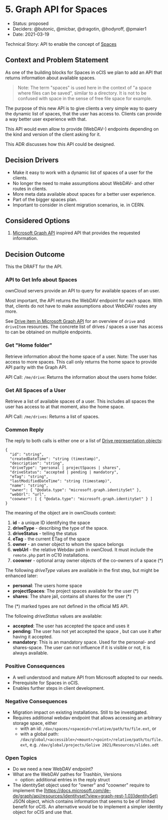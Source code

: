 # 5. Graph API for Spaces

* Status: proposed
* Deciders: @butonic, @micbar, @dragotin, @hodyroff, @pmaier1
* Date: 2021-03-19

Technical Story: API to enable the concept of [Spaces](https://github.com/owncloud/enterprise/issues/3863)

## Context and Problem Statement

As one of the building blocks for Spaces in oCIS we plan to add an API that returns information about available spaces.

> Note: The term "spaces" is used here in the context of "a space where files can be saved", similar to a directory. It is not to be confused with space in the sense of free file space for example.

The purpose of this new API is to give clients a very simple way to query the dynamic list of spaces, that the user has access to. Clients can provide a way better user experience with that.

This API would even allow to provide (WebDAV-) endpoints depending on the kind and version of the client asking for it.

This ADR discusses how this API could be designed.

## Decision Drivers

- Make it easy to work with a dynamic list of spaces of a user for the clients.
- No longer the need to make assumptions about WebDAV- and other routes in clients.
- More meta data available about spaces for a better user experience.
- Part of the bigger spaces plan.
- Important to consider in client migration scenarios, ie. in CERN.

## Considered Options

1. [Microsoft Graph API](https://developer.microsoft.com/en-us/graph) inspired API that provides the requested information.

## Decision Outcome

This the DRAFT for the API.

### API to Get Info about Spaces

ownCloud servers provide an API to query for available spaces of an user.

Most important, the API returns the WebDAV endpoint for each space. With that, clients do not have to make assumptions about WebDAV routes any more.

See [Drive item in Microsoft Graph API](https://docs.microsoft.com/en-us/graph/api/resources/onedrive?view=graph-rest-1.0) for an overview of `drive` and `driveItem` resources. The concrete list of drives / spaces a user has access to can be obtained on multiple endpoints.

### Get "Home folder"

Retrieve information about the home space of a user. Note: The user has access to more spaces. This call only returns the home space to provide API parity with the Graph API.

API Call: `/me/drive`: Returns the information about the users home folder.

### Get All Spaces of a User

Retrieve a list of available spaces of a user. This includes all spaces the user has access to at that moment, also the home space.

API Call: `/me/drives`: Returns a list of spaces.

### Common Reply

The reply to both calls is either one or a list of [Drive representation objects](https://docs.microsoft.com/de-de/graph/api/resources/drive?view=graph-rest-1.0):

```
{
  "id": "string",
  "createdDateTime": "string (timestamp)",
  "description": "string",
  "driveType": "personal | projectSpaces | shares",
  "driveStatus": "accepted | pending | mandatory",
  "eTag": "string",
  "lastModifiedDateTime": "string (timestamp)",
  "name": "string",
  "owner": { "@odata.type": "microsoft.graph.identitySet" },
  "webUrl": "url",
  "coowner": [ { "@odata.type": "microsoft.graph.identitySet" } ]
}

```

The meaning of the object are in ownClouds context:

1. **id** - a unique ID identifying the space
2. **driveType** - describing the type of the space.
3. **driveStatus** - telling the status
4. **eTag** - the current ETag of the space
5. **owner** - an owner object to whom the space belongs
6. **webUrl** - the relative Webdav path in ownCloud. It must include the `remote.php` part in oC10 installations.
7. **coowner** - optional array owner objects of the co-owners of a space (*)

The following *driveType* values are available in the first step, but might be enhanced later:

* **personal**: The users home space
* **projectSpaces**: The project spaces available for the user (*)
* **shares**: The share jail, contains all shares for the user (*)

The (*) marked types are not defined in the official MS API.

The following *driveStatus* values are available:

* **accepted**: The user has accepted the space and uses it
* **pending**: The user has not yet accepted the space , but can use it after having it accepted.
* **mandatory**: This is an mandatory space. Used for the personal- and shares-space. The user can not influence if it is visible or not, it is always available.

### Positive Consequences

- A well understood and mature API from Microsoft adopted to our needs.
- Prerequisite for Spaces in oCIS.
- Enables further steps in client development.

### Negative Consequences

- Migration impact on existing installations. Still to be investigated.
- Requires additional webdav endpoint that allows accessing an arbitrary storage space, either
  - with an id: `/dav/spaces/<spaceid>/relative/path/to/file.ext`, or
  - with a global path: `/dav/global/<accessible>/<mount>/<point>/relative/path/to/file.ext`, e.g. `/dav/global/projects/Golive 2021/Resources/slides.odt`

### Open Topics

- Do we need a new WebDAV endpoint?
- What are the WebDAV pathes for Trashbin, Versions
    + option: additional entries in the reply struct
- The identitySet object used for "owner" and "coowner" require to implement the [https://docs.microsoft.com/de-de/graph/api/resources/identityset?view=graph-rest-1.0](IdentitySet) JSON object, which contains information that seems to be of limited benefit for oCIS. An alternative would be to implement a simpler identity object for oCIS and use that.
